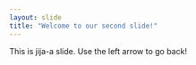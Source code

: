 ```yaml
---
layout: slide
title: "Welcome to our second slide!"
---
```

This is jija-a slide.
Use the left arrow to go back!

